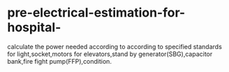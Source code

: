 # pre-electrical-estimation-for-hospital-
calculate the power needed according to according to specified standards for light,socket,motors for elevators,stand by generator(SBG),capacitor bank,fire fight pump(FFP),condition.
